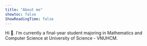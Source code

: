 ```yaml
---
title: "About me"
showtoc: false
ShowReadingTime: false
---
```


Hi 🐧. I'm currently a final-year student majoring in Mathematics and Computer Science at 
University of Science - VNUHCM.
